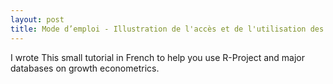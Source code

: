 ```yaml
---
layout: post
title: Mode d’emploi - Illustration de l'accès et de l'utilisation des principales bases de données sur la croissance économique avec R-Project
---
```

I wrote This small tutorial in French to help you use R-Project and major databases on growth econometrics.


